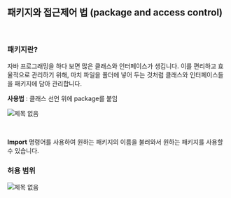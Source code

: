 ## 패키지와 접근제어 법 (package and access control)

<br/>


### 패키지란?

자바 프로그래밍을 하다 보면 많은 클래스와 인터페이스가 생깁니다. 이를 편리하고 효율적으로 관리하기 위해, 마치 파일을 폴더에 넣어 두는 것처럼 클래스와 인터페이스들을 패키지에 담아 관리합니다.

**사용법** : 클래스 선언 위에 package를 붙임

![제목 없음](https://user-images.githubusercontent.com/57824945/85503717-41128780-b625-11ea-8b42-8d0ce70092d7.png)

<br/>

**Import** 명령어를 사용하여 원하는 패키지의 이름을 불러와서 원하는 패키지를 사용할 수 있습니다.

### 허용 범위

![제목 없음](https://user-images.githubusercontent.com/57824945/85503784-6c957200-b625-11ea-93b7-9e813c969b0d.png)
